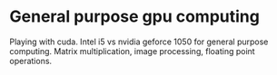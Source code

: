 # General purpose gpu computing

Playing with cuda. Intel i5 vs nvidia geforce 1050 for general purpose computing. 
Matrix multiplication, image processing, floating point operations.
